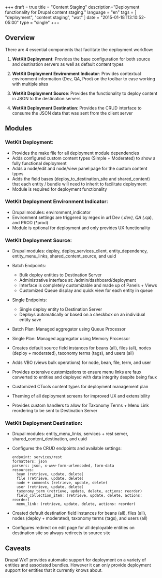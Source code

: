 +++
draft = true
title = "Content Staging"
description="Deployment functionality for Drupal content staging."
language = "en"
tags = [
    "deployment",
    "content staging",
    "wxt"
]
date = "2015-01-18T13:10:52-05:00"
type = "single"
+++

## Overview

There are 4 essential components that facilitate the deployment workflow:

1. **WetKit Deployment**: Provides the base configuration for both source and destination servers as well as default content types

2. **WetKit Deployment Environment Indicator**: Provides contextual environment informaiton (Dev, QA, Prod) on the toolbar to ease working with multiple sites

3. **WetKit Deployment Source**: Provides the functionality to deploy content in JSON to the destination servers

4. **WetKit Deployment Destination**: Provides the CRUD interface to consume the JSON data that was sent from the client server

## Modules

### WetKit Deployment:

* Provides the make file for all deployment module dependencies
* Adds configured custom content types (Simple + Moderated) to show a fully functional deployment
* Adds a node/edit and node/view panel page for the custom content types
* Adds the field bases (deploy_to_destination_site and shared_content) that each entity / bundle will need to inherit to facilitate deployment
* Module is required for deployment functionality

### WetKit Deployment Environment Indicator:

* Drupal modules: environment_indicator
* Environment settings are triggered by regex in url Dev (*.dev), QA (*.qa), and PROD (*prod)
* Module is optional for deployment and only provides UX functionality

### WetKit Deployment Source:

* Drupal modules: deploy, deploy_services_client, entity_dependency, entity_menu_links, shared_content_source, and uuid
* Batch Endpoints:

  * Bulk deploy entities to Destination Server
  * Administrative interface at: /admin/dashboard/deployment
  * Interface is completely customizable and made up of Panels + Views
  * Customized Queue display and quick view for each entity in queue

* Single Endpoints:

  * Single deploy entity to Destination Server
  * Deploys automatically or based on a checkbox on an individual entity save

* Batch Plan: Managed aggregator using Queue Processor
* Single Plan: Managed aggregator using Memory Processor
* Creates default source field instances for beans (all), files (all), nodes (deploy + moderated), taxonomy terms (tags), and users (all)
* Adds VBO (views bulk operations) for node, bean, file, term, and user
* Provides extensive customizations to ensure menu links are faux converted to entities and deployed with data integrity despite being faux
* Customized CTools content types for deployment management plan
* Theming of all deployment screens for improved UX and extensibility
* Provides custom handlers to allow for Taxonomy Terms + Menu Link reordering to be sent to Destination Server

### WetKit Deployment Destination:

* Drupal modules: entity_menu_links, services + rest server, shared_content_destination, and uuid
* Configures the CRUD endpoints and available settings:

    ```
    endpoint: services/rest
    formatters: json
    parsers: json, x-www-form-urlencoded, form-data
    resources:
      bean (retrieve, update, delete)
      file (retrieve, update, delete)
      node + comments (retrieve, update, delete)
      user (retrieve, update, delete)
      taxonomy_term (retrieve, update, delete, actions: reorder)
      field_collection_item: (retrieve, update, delete, actions: reorder)
      menu_link: (retrieve, update, delete, actions: reorder)
    ```

* Created default destination field instances for beans (all), files (all), nodes (deploy + moderated), taxonomy terms (tags), and users (all)
* Configures redirect on edit page for all deployable entities on destination site so always redirects to source site

## Caveats

Drupal WxT provides automatic support for deployment on a variety of entities and associated bundles. However it can only provide deployment support for entities that it currently knows about.
